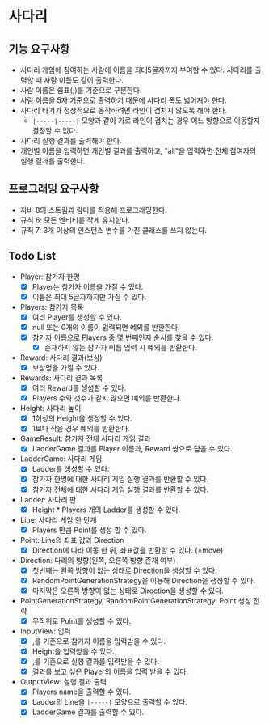 # 사다리

## 기능 요구사항

- 사다리 게임에 참여하는 사람에 이름을 최대5글자까지 부여할 수 있다. 사다리를 출력할 때 사람 이름도 같이 출력한다.
- 사람 이름은 쉼표(,)를 기준으로 구분한다.
- 사람 이름을 5자 기준으로 출력하기 때문에 사다리 폭도 넓어져야 한다.
- 사다리 타기가 정상적으로 동작하려면 라인이 겹치지 않도록 해야 한다.
    - `|-----|-----|` 모양과 같이 가로 라인이 겹치는 경우 어느 방향으로 이동할지 결정할 수 없다.
- 사다리 실행 결과를 출력해야 한다.
- 개인별 이름을 입력하면 개인별 결과를 출력하고, "all"을 입력하면 전체 참여자의 실행 결과를 출력한다.


## 프로그래밍 요구사항

- 자바 8의 스트림과 람다를 적용해 프로그래밍한다.
- 규칙 6: 모든 엔티티를 작게 유지한다.
- 규칙 7: 3개 이상의 인스턴스 변수를 가진 클래스를 쓰지 않는다.

## Todo List

- Player: 참가자 한명
    - [X] Player는 참가자 이름을 가질 수 있다.
    - [X] 이름은 최대 5글자까지만 가질 수 있다.

- Players: 참가자 목록
    - [X] 여러 Player를 생성할 수 있다.
    - [X] null 또는 0개의 이름이 입력되면 예외를 반환한다.
    - [X] 참가자 이름으로 Players 중 몇 번째인지 순서를 찾을 수 있다.
        - [X] 존재하지 않는 참가자 이름 입력 시 예외를 반환한다.

- Reward: 사다리 결과(보상)
    - [X] 보상명을 가질 수 있다.

- Rewards: 사다리 결과 목록
    - [X] 여러 Reward를 생성할 수 있다.
    - [X] Players 수와 갯수가 같지 않으면 예외를 반환한다.

- Height: 사다리 높이
    - [X] 1이상의 Height을 생성할 수 있다.
    - [X] 1보다 작을 경우 예외를 반환한다.

- GameResult: 참가자 전체 사다리 게임 결과
    - [X] LadderGame 결과를 Player 이름과, Reward 쌍으로 담을 수 있다.

- LadderGame: 사다리 게임
    - [X] Ladder를 생성할 수 있다.
    - [X] 참가자 한명에 대한 사다리 게임 실행 결과를 반환할 수 있다.
    - [X] 참가자 전체에 대한 사다리 게임 실행 결과를 반환할 수 있다. 

- Ladder: 사다리 판
    - [X] Height * Players 개의 Ladder를 생성할 수 있다.

- Line: 사다리 게임 한 단계
    - [X] Players 만큼 Point를 생성 할 수 있다. 

- Point: Line의 좌표 값과 Direction
    - [X] Direction에 따라 이동 한 뒤, 좌표값을 반환할 수 있다. (=move)

- Direction: 다리의 방향(왼쪽, 오른쪽 방향 존재 여부)
    - [X] 첫번째는 왼쪽 방향이 없는 상태로 Direction을 생성할 수 있다.
    - [X] RandomPointGenerationStrategy을 이용해 Direction을 생성할 수 있다.
    - [X] 마지막은 오른쪽 방향이 없는 상태로 Direction을 생성할 수 있다.

- PointGenerationStrategy, RandomPointGenerationStrategy: Point 생성 전략
    - [X] 무작위로 Point를 생성할 수 있다.

- InputView: 입력
    - [X] ,를 기준으로 참가자 이름을 입력받을 수 있다.
    - [X] Height을 입력받을 수 있다. 
    - [X] ,를 기준으로 실행 결과를 입력받을 수 있다.
    - [X] 결과를 보고 싶은 Player의 이름을 입력 받을 수 있다. 

- OutputView: 실행 결과 출력
    - [X] Players name을 출력할 수 있다.
    - [X] Ladder의 Line을 `|-----|` 모양으로 출력할 수 있다.
    - [X] LadderGame 결과를 출력할 수 있다. 
